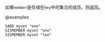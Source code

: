 如果`member`是存储在`key`中的集合的成员，则返回。

@examples

```cli
SADD myset "one"
SISMEMBER myset "one"
SISMEMBER myset "two"
```
